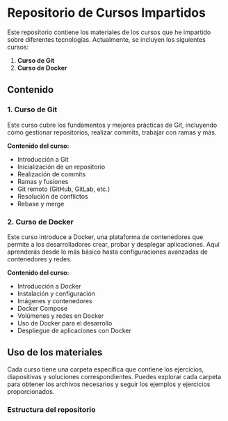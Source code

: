 # Repositorio de Cursos Impartidos

Este repositorio contiene los materiales de los cursos que he impartido sobre diferentes tecnologías. Actualmente, se incluyen los siguientes cursos:

1. **Curso de Git**
2. **Curso de Docker**

## Contenido

### 1. Curso de Git
Este curso cubre los fundamentos y mejores prácticas de Git, incluyendo cómo gestionar repositorios, realizar commits, trabajar con ramas y más.

**Contenido del curso:**
- Introducción a Git
- Inicialización de un repositorio
- Realización de commits
- Ramas y fusiones
- Git remoto (GitHub, GitLab, etc.)
- Resolución de conflictos
- Rebase y merge

### 2. Curso de Docker
Este curso introduce a Docker, una plataforma de contenedores que permite a los desarrolladores crear, probar y desplegar aplicaciones. Aquí aprenderás desde lo más básico hasta configuraciones avanzadas de contenedores y redes.

**Contenido del curso:**
- Introducción a Docker
- Instalación y configuración
- Imágenes y contenedores
- Docker Compose
- Volúmenes y redes en Docker
- Uso de Docker para el desarrollo
- Despliegue de aplicaciones con Docker

## Uso de los materiales

Cada curso tiene una carpeta específica que contiene los ejercicios, diapositivas y soluciones correspondientes. Puedes explorar cada carpeta para obtener los archivos necesarios y seguir los ejemplos y ejercicios proporcionados.

### Estructura del repositorio

